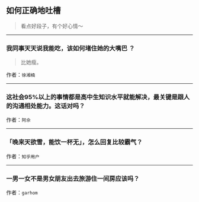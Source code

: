 ## 如何正确地吐槽

> 看点好段子，有个好心情～


 
---

### 我同事天天说我能吃，该如何堵住她的大嘴巴 ？

> 比她瘦。


作者：`徐湘楠`

---

### 这社会95%以上的事情都是高中生知识水平就能解决，最关键是跟人的沟通相处能力。这话对吗？

> 


作者：`阿佘`

---

### 「晚来天欲雪，能饮一杯无」，怎么回复比较霸气？

> 


作者：`知乎用户`

---

### 一男一女不是男女朋友出去旅游住一间房应该吗？

> 


作者：`garhom`
